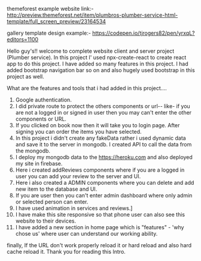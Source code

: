themeforest example website link:- http://preview.themeforest.net/item/plumbros-plumber-service-html-template/full_screen_preview/23164534

gallery template design example:- https://codepen.io/tjrogers82/pen/yrxqL?editors=1100




Hello guy's!! welcome to complete website client and server project (Plumber service). In this project I' used npx-create-react to create react app to do this project.
I have added so many features in this project. I had added bootstrap navigation bar so on and also hugely used bootstrap in this project as well.


What are the features and tools that i had added in this project....

1) Google authentication.
2) I did private route to protect the others components or url--
    like- if you are not a logged in or signed in user then you may can't enter the other components or URL.
3) If you clicked on book now then it will take you to login page. After signing you can order the items you have selected.
4) In this project i didn't create any fakeData rather i used dynamic data and save it to the server in mongodb. I created API to call the data from the mongodb.
5) I deploy my mongodb data to the https://heroku.com and also deployed my site in firebase.
6) Here i created addReviews components where if you are a logged in user you can add your review to the server and UI.
7) Here i also created a ADMIN components  where you can delete and add new item to the database and UI.
8) If you are user then you can't enter admin dashboard where only admin or selected person can enter.
9) I have used animation in services and reviews.]
10) I have make this site responsive so that phone user can also see this website to their devices.
11) I have added a new section in home page which is "features" - 'why chose us' where user can understand our working ability.


finally, If the URL don't work properly reload it or hard reload and also hard cache reload it.
Thank you for reading this Intro.